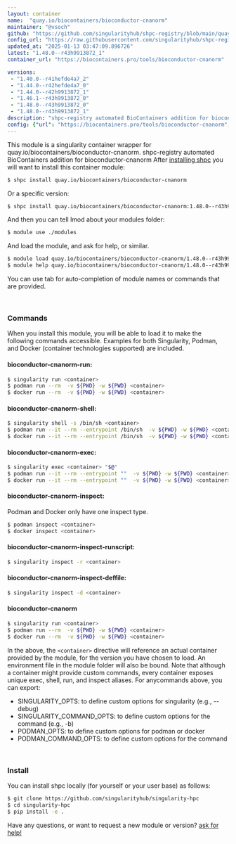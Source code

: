 ```yaml
---
layout: container
name:  "quay.io/biocontainers/bioconductor-cnanorm"
maintainer: "@vsoch"
github: "https://github.com/singularityhub/shpc-registry/blob/main/quay.io/biocontainers/bioconductor-cnanorm/container.yaml"
config_url: "https://raw.githubusercontent.com/singularityhub/shpc-registry/main/quay.io/biocontainers/bioconductor-cnanorm/container.yaml"
updated_at: "2025-01-13 03:47:09.896726"
latest: "1.48.0--r43h9913872_1"
container_url: "https://biocontainers.pro/tools/bioconductor-cnanorm"

versions:
 - "1.40.0--r41hefde4a7_2"
 - "1.44.0--r42hefde4a7_0"
 - "1.44.0--r42h9913872_1"
 - "1.46.1--r43h9913872_0"
 - "1.48.0--r43h9913872_0"
 - "1.48.0--r43h9913872_1"
description: "shpc-registry automated BioContainers addition for bioconductor-cnanorm"
config: {"url": "https://biocontainers.pro/tools/bioconductor-cnanorm", "maintainer": "@vsoch", "description": "shpc-registry automated BioContainers addition for bioconductor-cnanorm", "latest": {"1.48.0--r43h9913872_1": "sha256:c69fe01a9fb208c6ce19791cd7398b83e2958ffe3693f31924c7558144e02696"}, "tags": {"1.40.0--r41hefde4a7_2": "sha256:bd38274857fba5b73c47b49db298bfda396f676e285310a6d0eb281f1dcdd84e", "1.44.0--r42hefde4a7_0": "sha256:eab40517346845958da202a5ee78441104c58c1fb74b25c4391400e761a5f2df", "1.44.0--r42h9913872_1": "sha256:7577124d3175a176bf048375b3d7e9d9de4a3687f39e1cd7d64755c2753243e1", "1.46.1--r43h9913872_0": "sha256:6e9bbdc0db302d1f25923fb30a01da13dc4620640a20062cf8758551e4eb5000", "1.48.0--r43h9913872_0": "sha256:808750e62301e298e8640418933a302b948b47a4e3348c7f8bf7c7bfa88e9e7e", "1.48.0--r43h9913872_1": "sha256:c69fe01a9fb208c6ce19791cd7398b83e2958ffe3693f31924c7558144e02696"}, "docker": "quay.io/biocontainers/bioconductor-cnanorm"}
---
```


This module is a singularity container wrapper for quay.io/biocontainers/bioconductor-cnanorm.
shpc-registry automated BioContainers addition for bioconductor-cnanorm
After [installing shpc](#install) you will want to install this container module:


```bash
$ shpc install quay.io/biocontainers/bioconductor-cnanorm
```

Or a specific version:

```bash
$ shpc install quay.io/biocontainers/bioconductor-cnanorm:1.48.0--r43h9913872_1
```

And then you can tell lmod about your modules folder:

```bash
$ module use ./modules
```

And load the module, and ask for help, or similar.

```bash
$ module load quay.io/biocontainers/bioconductor-cnanorm/1.48.0--r43h9913872_1
$ module help quay.io/biocontainers/bioconductor-cnanorm/1.48.0--r43h9913872_1
```

You can use tab for auto-completion of module names or commands that are provided.

<br>

### Commands

When you install this module, you will be able to load it to make the following commands accessible.
Examples for both Singularity, Podman, and Docker (container technologies supported) are included.

#### bioconductor-cnanorm-run:

```bash
$ singularity run <container>
$ podman run --rm  -v ${PWD} -w ${PWD} <container>
$ docker run --rm  -v ${PWD} -w ${PWD} <container>
```

#### bioconductor-cnanorm-shell:

```bash
$ singularity shell -s /bin/sh <container>
$ podman run --it --rm --entrypoint /bin/sh  -v ${PWD} -w ${PWD} <container>
$ docker run --it --rm --entrypoint /bin/sh  -v ${PWD} -w ${PWD} <container>
```

#### bioconductor-cnanorm-exec:

```bash
$ singularity exec <container> "$@"
$ podman run --it --rm --entrypoint ""  -v ${PWD} -w ${PWD} <container> "$@"
$ docker run --it --rm --entrypoint ""  -v ${PWD} -w ${PWD} <container> "$@"
```

#### bioconductor-cnanorm-inspect:

Podman and Docker only have one inspect type.

```bash
$ podman inspect <container>
$ docker inspect <container>
```

#### bioconductor-cnanorm-inspect-runscript:

```bash
$ singularity inspect -r <container>
```

#### bioconductor-cnanorm-inspect-deffile:

```bash
$ singularity inspect -d <container>
```



#### bioconductor-cnanorm

```bash
$ singularity run <container>
$ podman run --rm  -v ${PWD} -w ${PWD} <container>
$ docker run --rm  -v ${PWD} -w ${PWD} <container>
```


In the above, the `<container>` directive will reference an actual container provided
by the module, for the version you have chosen to load. An environment file in the
module folder will also be bound. Note that although a container
might provide custom commands, every container exposes unique exec, shell, run, and
inspect aliases. For anycommands above, you can export:

 - SINGULARITY_OPTS: to define custom options for singularity (e.g., --debug)
 - SINGULARITY_COMMAND_OPTS: to define custom options for the command (e.g., -b)
 - PODMAN_OPTS: to define custom options for podman or docker
 - PODMAN_COMMAND_OPTS: to define custom options for the command

<br>

### Install

You can install shpc locally (for yourself or your user base) as follows:

```bash
$ git clone https://github.com/singularityhub/singularity-hpc
$ cd singularity-hpc
$ pip install -e .
```

Have any questions, or want to request a new module or version? [ask for help!](https://github.com/singularityhub/singularity-hpc/issues)